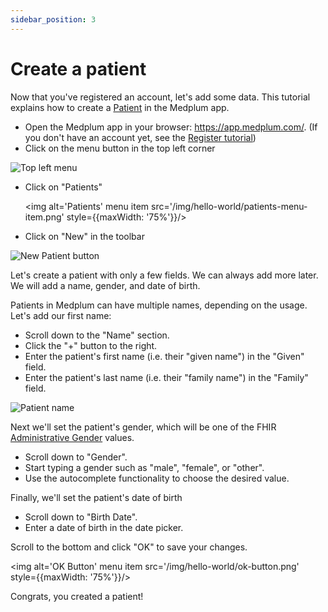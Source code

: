 ```yaml
---
sidebar_position: 3
---
```


# Create a patient

Now that you've registered an account, let's add some data. This tutorial explains how to create a [Patient](../api/fhir/resources/patient) in the Medplum app.

- Open the Medplum app in your browser: https://app.medplum.com/. (If you don't have an account yet, see the [Register tutorial](./register))
- Click on the menu button in the top left corner

![Top left menu](/img/hello-world/top-left-menu.png)

- Click on "Patients"

  <img alt='Patients' menu item src='/img/hello-world/patients-menu-item.png' style={{maxWidth: '75%'}}/>

- Click on "New" in the toolbar

![New Patient button](/img/hello-world/new-patient-button.png)

Let's create a patient with only a few fields. We can always add more later. We will add a name, gender, and date of birth.

Patients in Medplum can have multiple names, depending on the usage. Let's add our first name:

- Scroll down to the "Name" section.
- Click the "+" button to the right.
- Enter the patient's first name (i.e. their "given name") in the "Given" field.
- Enter the patient's last name (i.e. their "family name") in the "Family" field.

![Patient name](/img/hello-world/patient-name.png)

Next we'll set the patient's gender, which will be one of the FHIR [Administrative Gender](https://www.hl7.org/fhir/valueset-administrative-gender.html) values.

- Scroll down to "Gender".
- Start typing a gender such as "male", "female", or "other".
- Use the autocomplete functionality to choose the desired value.

Finally, we'll set the patient's date of birth

- Scroll down to "Birth Date".
- Enter a date of birth in the date picker.

Scroll to the bottom and click "OK" to save your changes.

<img alt='OK Button' menu item src='/img/hello-world/ok-button.png' style={{maxWidth: '75%'}}/>

Congrats, you created a patient!

